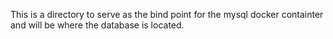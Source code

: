 This is a directory to serve as the bind point for the mysql docker containter and will be where the database is located.
